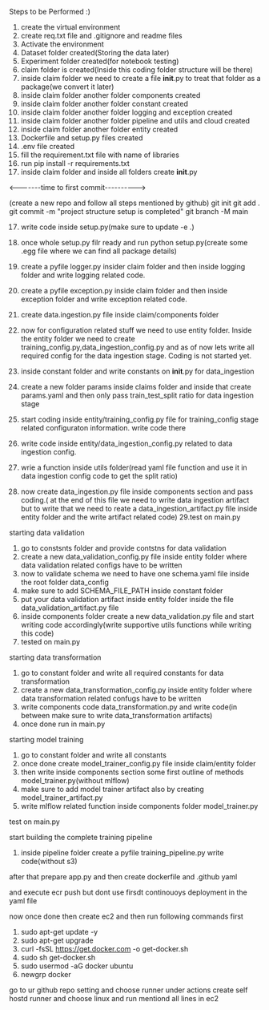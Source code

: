 Steps to be Performed :)

1. create the virtual environment
2. create req.txt file and .gitignore and readme files
3. Activate the environment
4. Dataset folder created(Storing the data later)
5. Experiment folder created(for notebook testing)
6. claim folder is created(Inside this coding folder structure will be there)
7. inside claim folder we need to create a file __init__.py to treat that folder as a package(we convert it later)
8. inside claim folder another folder components created
9. inside claim folder another folder constant created
10. inside claim folder another folder logging and exception created
11. inside claim folder another folder pipeline and utils and cloud created
11. inside claim folder another folder entity created
12. Dockerfile and setup.py files created
13. .env file created
14. fill the requirement.txt file with name of libraries
15. run pip install -r requirements.txt
16. inside claim folder and inside all folders create __init__.py





<-------time to first commit---------->



(create a new repo and follow all steps mentioned by github)
git init
git add .
git commit -m "project structure setup is completed"
git branch -M main


17. write code inside setup.py(make sure to update -e .)
18. once whole setup.py filr ready and run python setup.py(create some .egg file where we can find all package details)
19. create a pyfile logger.py insider claim folder and then inside logging folder and write logging related code.
20. create a pyfile exception.py inside claim folder and then inside exception folder and write exception related code.



21. create data.ingestion.py file inside claim/components folder
22. now for configuration related stuff we need to use entity folder. Inside the entity folder we need to create training_config.py,data_ingestion_config.py and as of now lets write all required config for the data ingestion stage. Coding is not started yet.
23. inside constant folder and write constants on __init__.py for data_ingestion
24. create a new folder params inside claims folder and inside that create params.yaml and then only pass train_test_split ratio for data ingestion stage

25. start coding inside entity/training_config.py file for training_config stage related configuraton information. write code there
26. write code inside entity/data_ingestion_config.py related to data ingestion config.
27. wrie a function inside utils folder(read yaml file function and use it in data ingestion config code to get the split ratio)
28. now create data_ingestion.py file inside components section and pass coding.( at the end of this file we need to write data ingestion artifact but to write that we need to reate a data_ingestion_artifact.py file inside entity folder and the write artifact related code)
29.test on main.py

starting data validation


1. go to constsnts folder and provide contstns for data validation
2. create  a new data_validation_config.py file inside entity folder where data validation related configs have to be written
3. now to validate schema we need to have one schema.yaml file inside the root folder data_config
4. make sure to add SCHEMA_FILE_PATH inside constant folder
5. put your data validation artifact inside entity folder inside the file data_validation_artifact.py file
6. inside components folder create a new data_validation.py file and start writing code accordingly(write supportive utils functions while writing this code)
7. tested on main.py

starting data transformation
1. go to constant folder and write all required constants for data transformation
2. create a new data_transformation_config.py inside entity folder where data transformation related confugs have to be written
3. write components code data_transformation.py and write code(in between make sure to write data_transformation artifacts)
4. once done run in main.py

starting model training

1. go to constant folder and write all constants
2. once done create model_trainer_config.py file inside claim/entity folder
3. then write inside components section some first outline of methods model_trainer.py(without mlflow)
4. make sure to add model trainer artifact also by creating model_trainer_artifact.py
5. write mlflow related function inside components folder model_trainer.py

test on main.py


start building the complete training pipeline
1. inside pipeline folder create a pyfile training_pipeline.py write code(without s3)

after that prepare app.py and then create dockerfile and .github yaml

and execute ecr push but dont use firsdt continouoys deployment in the yaml file


now once done then create ec2 and then run following commands first
1. sudo apt-get update -y
2. sudo apt-get upgrade
3. curl -fsSL https://get.docker.com -o get-docker.sh
4. sudo sh get-docker.sh
5. sudo usermod -aG docker ubuntu
6. newgrp docker


go to ur github repo setting and choose runner under actions
create self hostd runner and choose linux and run mentiond all lines in ec2